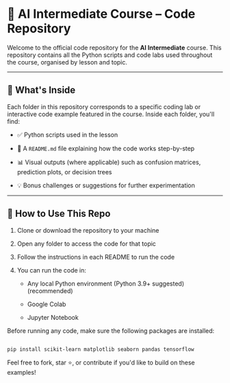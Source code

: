 # 🧠 AI Intermediate Course – Code Repository

Welcome to the official code repository for the **AI Intermediate** course. This repository contains all the Python scripts and code labs used throughout the course, organised by lesson and topic.

---

## 📂 What's Inside

Each folder in this repository corresponds to a specific coding lab or interactive code example featured in the course. Inside each folder, you'll find:

- ✅ Python scripts used in the lesson

- 📝 A `README.md` file explaining how the code works step-by-step

- 📊 Visual outputs (where applicable) such as confusion matrices, prediction plots, or decision trees

- 💡 Bonus challenges or suggestions for further experimentation



---

## 🧪 How to Use This Repo

1. Clone or download the repository to your machine

2. Open any folder to access the code for that topic

3. Follow the instructions in each README to run the code

4. You can run the code in:

   - Any local Python environment (Python 3.9+ suggested) (recommended)
   
   - Google Colab 

   - Jupyter Notebook



Before running any code, make sure the following packages are installed:

```bash

pip install scikit-learn matplotlib seaborn pandas tensorflow

```



Feel free to fork, star ⭐, or contribute if you'd like to build on these examples!
